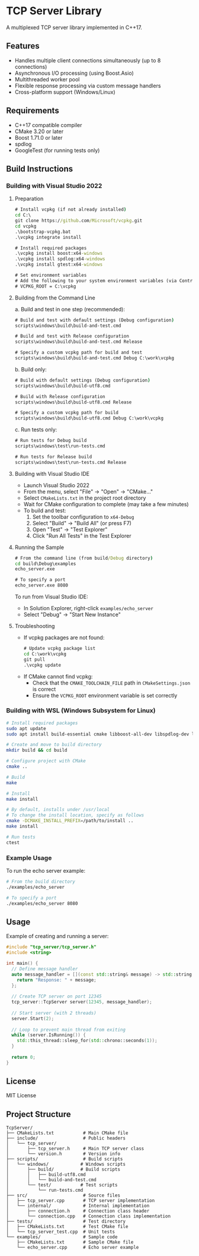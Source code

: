 # TCP Server Library

A multiplexed TCP server library implemented in C++17.

## Features

- Handles multiple client connections simultaneously (up to 8 connections)
- Asynchronous I/O processing (using Boost.Asio)
- Multithreaded worker pool
- Flexible response processing via custom message handlers
- Cross-platform support (Windows/Linux)

## Requirements

- C++17 compatible compiler
- CMake 3.20 or later
- Boost 1.71.0 or later
- spdlog
- GoogleTest (for running tests only)

## Build Instructions

### Building with Visual Studio 2022

1. Preparation
   ```cmd
   # Install vcpkg (if not already installed)
   cd C:\
   git clone https://github.com/Microsoft/vcpkg.git
   cd vcpkg
   .\bootstrap-vcpkg.bat
   .\vcpkg integrate install

   # Install required packages
   .\vcpkg install boost:x64-windows
   .\vcpkg install spdlog:x64-windows
   .\vcpkg install gtest:x64-windows

   # Set environment variables
   # Add the following to your system environment variables (via Control Panel)
   # VCPKG_ROOT = C:\vcpkg
   ```

2. Building from the Command Line

   a. Build and test in one step (recommended):
   ```cmd
   # Build and test with default settings (Debug configuration)
   scripts\windows\build\build-and-test.cmd

   # Build and test with Release configuration
   scripts\windows\build\build-and-test.cmd Release

   # Specify a custom vcpkg path for build and test
   scripts\windows\build\build-and-test.cmd Debug C:\work\vcpkg
   ```

   b. Build only:
   ```cmd
   # Build with default settings (Debug configuration)
   scripts\windows\build\build-utf8.cmd

   # Build with Release configuration
   scripts\windows\build\build-utf8.cmd Release

   # Specify a custom vcpkg path for build
   scripts\windows\build\build-utf8.cmd Debug C:\work\vcpkg
   ```
   
   c. Run tests only:
   ```cmd
   # Run tests for Debug build
   scripts\windows\test\run-tests.cmd

   # Run tests for Release build
   scripts\windows\test\run-tests.cmd Release
   ```

3. Building with Visual Studio IDE
   - Launch Visual Studio 2022
   - From the menu, select "File" → "Open" → "CMake..."
   - Select `CMakeLists.txt` in the project root directory
   - Wait for CMake configuration to complete (may take a few minutes)
   - To build and test:
     1. Set the toolbar configuration to `x64-Debug`
     2. Select "Build" → "Build All" (or press F7)
     3. Open "Test" → "Test Explorer"
     4. Click "Run All Tests" in the Test Explorer

4. Running the Sample
   ```cmd
   # From the command line (from build/Debug directory)
   cd build\Debug\examples
   echo_server.exe

   # To specify a port
   echo_server.exe 8080
   ```

   To run from Visual Studio IDE:
   - In Solution Explorer, right-click `examples/echo_server`
   - Select "Debug" → "Start New Instance"

5. Troubleshooting
   - If vcpkg packages are not found:
     ```cmd
     # Update vcpkg package list
     cd C:\work\vcpkg
     git pull
     .\vcpkg update
     ```
   - If CMake cannot find vcpkg:
     - Check that the `CMAKE_TOOLCHAIN_FILE` path in `CMakeSettings.json` is correct
     - Ensure the `VCPKG_ROOT` environment variable is set correctly

### Building with WSL (Windows Subsystem for Linux)

```bash
# Install required packages
sudo apt update
sudo apt install build-essential cmake libboost-all-dev libspdlog-dev libgtest-dev

# Create and move to build directory
mkdir build && cd build

# Configure project with CMake
cmake ..

# Build
make

# Install
make install

# By default, installs under /usr/local
# To change the install location, specify as follows
cmake -DCMAKE_INSTALL_PREFIX=/path/to/install ..
make install

# Run tests
ctest
```

### Example Usage

To run the echo server example:

```bash
# From the build directory
./examples/echo_server

# To specify a port
./examples/echo_server 8080
```

## Usage

Example of creating and running a server:

```cpp
#include "tcp_server/tcp_server.h"
#include <string>

int main() {
  // Define message handler
  auto message_handler = [](const std::string& message) -> std::string {
    return "Response: " + message;
  };
  
  // Create TCP server on port 12345
  tcp_server::TcpServer server(12345, message_handler);
  
  // Start server (with 2 threads)
  server.Start(2);
  
  // Loop to prevent main thread from exiting
  while (server.IsRunning()) {
    std::this_thread::sleep_for(std::chrono::seconds(1));
  }
  
  return 0;
}
```

## License

MIT License

## Project Structure

```
TcpServer/
├── CMakeLists.txt           # Main CMake file
├── include/                 # Public headers
│   └── tcp_server/
│       ├── tcp_server.h     # Main TCP server class
│       └── version.h        # Version info
├── scripts/                 # Build scripts
│   └── windows/            # Windows scripts
│       ├── build/          # Build scripts
│       │   ├── build-utf8.cmd
│       │   └── build-and-test.cmd
│       └── test/           # Test scripts
│           └── run-tests.cmd
├── src/                     # Source files
│   ├── tcp_server.cpp       # TCP server implementation
│   └── internal/            # Internal implementation
│       ├── connection.h     # Connection class header
│       └── connection.cpp   # Connection class implementation
├── tests/                   # Test directory
│   ├── CMakeLists.txt       # Test CMake file
│   └── tcp_server_test.cpp  # Unit tests
└── examples/                # Sample code
    ├── CMakeLists.txt       # Sample CMake file
    └── echo_server.cpp      # Echo server example
```